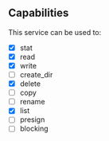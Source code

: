 ## Capabilities

This service can be used to:

- [x] stat
- [x] read
- [x] write
- [ ] create_dir
- [x] delete
- [ ] copy
- [ ] rename
- [x] list
- [ ] presign
- [ ] blocking

